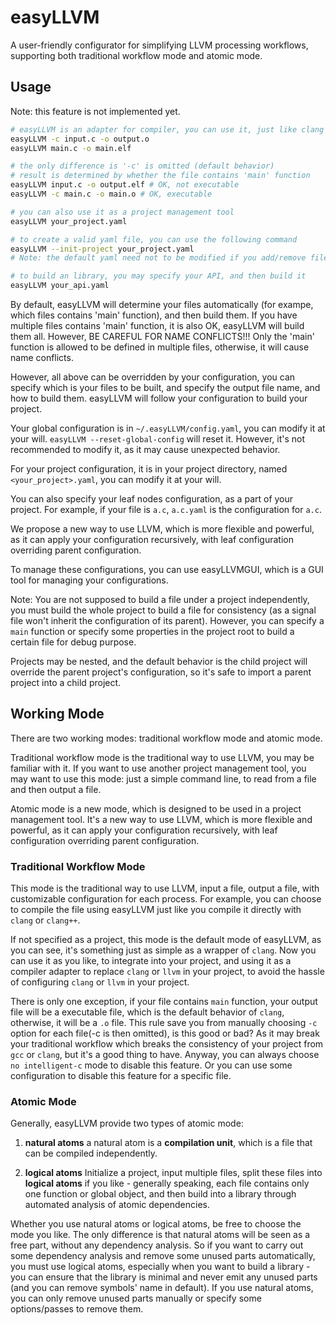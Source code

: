 # easyLLVM
A user-friendly configurator for simplifying LLVM processing workflows, supporting both traditional workflow mode and atomic mode.

## Usage

Note: this feature is not implemented yet.

```bash
# easyLLVM is an adapter for compiler, you can use it, just like clang
easyLLVM -c input.c -o output.o
easyLLVM main.c -o main.elf

# the only difference is '-c' is omitted (default behavior)
# result is determined by whether the file contains 'main' function
easyLLVM input.c -o output.elf # OK, not executable
easyLLVM -c main.c -o main.o # OK, executable

# you can also use it as a project management tool
easyLLVM your_project.yaml

# to create a valid yaml file, you can use the following command
easyLLVM --init-project your_project.yaml
# Note: the default yaml need not to be modified if you add/remove files, to build an executable or some executables, but you can modify it at your will.

# to build an library, you may specify your API, and then build it
easyLLVM your_api.yaml

```
By default, easyLLVM will determine your files automatically (for exampe, which files contains 'main' function), and then build them.
If you have multiple files contains 'main' function, it is also OK, easyLLVM will build them all. However, BE CAREFUL FOR NAME CONFLICTS!!! Only the 'main' function is allowed to be defined in 
multiple files, otherwise, it will cause name conflicts.

However, all above can be overridden by your configuration, you can specify which is your files to be built, and specify the output file name, and how to build them. easyLLVM will follow your configuration to build your project.

Your global configuration is in `~/.easyLLVM/config.yaml`, you can modify it at your will. `easyLLVM --reset-global-config` will reset it. However, it's not recommended to modify it, as it may cause unexpected behavior.

For your project configuration, it is in your project directory, named `<your_project>.yaml`, you can modify it at your will.

You can also specify your leaf nodes configuration, as a part of your project. For example, if your file is `a.c`, `a.c.yaml` is the configuration for `a.c`.

We propose a new way to use LLVM, which is more flexible and powerful, as it can apply your configuration recursively, with leaf configuration overriding parent configuration.

To manage these configurations, you can use easyLLVMGUI, which is a GUI tool for managing your configurations.

Note: You are not supposed to build a file under a project independently, you must build the whole project to build a file for consistency (as a signal file won't inherit the configuration of its parent). However, you can specify a `main` function or specify some properties in the project root to build a certain file for debug purpose.

Projects may be nested, and the default behavior is the child project will override the parent project's configuration, so it's safe to import a parent project into a child project.

## Working Mode

There are two working modes: traditional workflow mode and atomic mode.

Traditional workflow mode is the traditional way to use LLVM, you may be familiar with it. If you want to use another project management tool, you may want to use this mode: just a simple command line, to read from a file and then output a file.

Atomic mode is a new mode, which is designed to be used in a project management tool. It's a new way to use LLVM, which is more flexible and powerful, as it can apply your configuration recursively, with leaf configuration overriding parent configuration.

### Traditional Workflow Mode

This mode is the traditional way to use LLVM, input a file, output a file, with customizable configuration for each process. For example, you can choose to compile the file using easyLLVM just like you compile it directly with `clang` or `clang++`. 

If not specified as a project, this mode is the default mode of easyLLVM, as you can see, it's something just as simple as a wrapper of `clang`. Now you can use it as you like, to integrate into your project, and using it as a compiler adapter to replace `clang` or `llvm` in your project, to avoid the hassle of configuring `clang` or `llvm` in your project.

There is only one exception, if your file contains `main` function, your output file will be a executable file, which is the default behavior of `clang`, otherwise, it will be a `.o` file. This rule save you from manually choosing `-c` option for each file(-c is then omitted), is this good or bad? As it may break your traditional workflow which breaks the consistency of your project from `gcc` or `clang`, but it's a good thing to have. Anyway, you can always choose `no intelligent-c` mode to disable this feature. Or you can use some configuration to disable this feature for a specific file.

### Atomic Mode

Generally, easyLLVM provide two types of atomic mode:

1. **natural atoms** a natural atom is a **compilation unit**, which is a file that can be compiled independently. 

2. **logical atoms** Initialize a project, input multiple files, split these files into **logical atoms** if you like - generally speaking, each file contains only one function or global object, and then build into a library through automated analysis of atomic dependencies.

Whether you use natural atoms or logical atoms, be free to choose the mode you like. The only difference is that natural atoms will be seen as a free part, without any dependency analysis. So if you want to carry out some dependency analysis and remove some unused parts automatically, you must use logical atoms, especially when you want to build a library - you can ensure that the library is minimal and never emit any unused parts (and you can remove symbols' name in default). If you use natural atoms, you can only remove unused parts manually or specify some options/passes to remove them.
